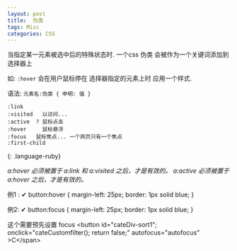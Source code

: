 ```yaml
---
layout: post
title:  伪类
tags: Misc
categories: CSS
---
```


当指定某一元素被选中后的特殊状态时.
一个css 伪类 会被作为一个关键词添加到选择器上

如: 
`:hover` 会在用户鼠标停在 选择器指定的元素上时 应用一个样式.


语法:  `元素名:伪类 { 申明: 值 }`



~~~
:link
:visited   以访问...
:active  ? 鼠标点击
:hover     鼠标悬浮
:focus   鼠标焦点... 一个网页只有一个焦点
:first-child
~~~
{: .language-ruby}








*a:hover 必须被置于 a:link 和 a:visited 之后，才是有效的。*
*a:active 必须被置于 a:hover 之后，才是有效的。*




例1 : ✔︎
button:hover {
  margin-left: 25px;
  border: 1px solid blue;
}





例2: ✔︎
button:focus {
  margin-left: 25px;
  border: 1px solid blue;
}

这个需要预先设置 focus
\<button id="cateDiv-sort1"; onclick="cateCustomfilter();  return false;" autofocus="autofocus" \>C\</span\>
